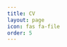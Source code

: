 ```yaml
---
title: CV
layout: page
icon: fas fa-file
order: 5
---
```

<object data="../assets/Ap_CV.pdf" type='application/pdf' width="100%" height="1000px" overflow="auto" ></object>